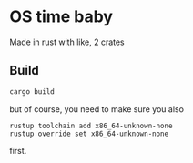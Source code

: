 # OS time baby

Made in rust with like, 2 crates

## Build

```bash
cargo build
```

but of course, you need to make sure you also

```
rustup toolchain add x86_64-unknown-none
rustup override set x86_64-unknown-none
```

first.
